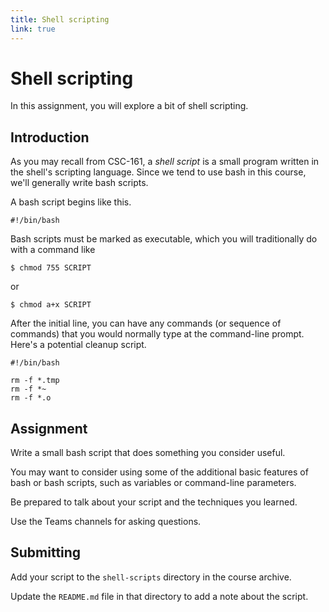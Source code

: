 ```yaml
---
title: Shell scripting
link: true
---
```

# Shell scripting

In this assignment, you will explore a bit of shell scripting.

## Introduction

As you may recall from CSC-161, a _shell script_ is a small program written in the shell's scripting language.
Since we tend to use bash in this course, we'll generally write bash scripts.

A bash script begins like this.

```
#!/bin/bash
```

Bash scripts must be marked as executable, which you will traditionally do with a command like

```
$ chmod 755 SCRIPT
```

or

```
$ chmod a+x SCRIPT
```

After the initial line, you can have any commands (or sequence of commands) that you would normally type at the command-line prompt.  
Here's a potential cleanup script.

```
#!/bin/bash

rm -f *.tmp
rm -f *~
rm -f *.o
```

## Assignment

Write a small bash script that does something you consider useful.

You may want to consider using some of the additional basic features of bash or bash scripts, such as variables or command-line parameters.

Be prepared to talk about your script and the techniques you learned.

Use the Teams channels for asking questions.

## Submitting

Add your script to the `shell-scripts` directory in the course archive.

Update the `README.md` file in that directory to add a note about the script.
